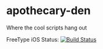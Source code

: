 apothecary-den
==============

Where the cool scripts hang out

FreeType iOS Status: [![Build Status](https://travis-ci.org/danoli3/apothecary-den.svg?branch=freetype)](https://travis-ci.org/danoli3/apothecary-den)